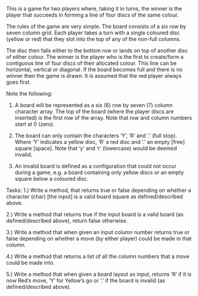 This is a game for two players where, taking it in turns, the winner is the player that succeeds in forming a line of four discs of the same colour.

The rules of the game are very simple. The board consists of a six row by seven column grid. Each player takes a turn with a single coloured disc (yellow or red) that they slot into the top of any of the non-full columns.

The disc then falls either to the bottom row or lands on top of another disc of either colour. The winner is the player who is the first to create/form a contiguous line of four discs of their allocated colour. This line can be horizontal, vertical or diagonal. If the board becomes full and there is no winner then the game is drawn. It is assumed that the red player always goes first.

Note the following:

1) A board will be represented as a six (6) row by seven (7) column character array. The top of the board (where the player discs are inserted) is the first row of the array. Note that row and column numbers start at 0 (zero).

2) The board can only contain the characters ‘Y’, ‘R’ and ‘.’ (full stop). Where ‘Y’
indicates a yellow disc, ‘R’ a red disc and ‘.’ an empty [free] square [space]. Note that ‘y’ and ‘r’ (lowercase) would be deemed invalid.

3) An invalid board is defined as a configuration that could not occur during a game, e.g. a board containing only yellow discs or an empty square below a coloured disc.

Tasks:
1.) Write a method, that returns true or false depending on whether a character (char) [the input] is a valid board square as defined/described above.

2.) Write a method that returns true if the input board is a valid board (as defined/described above), return false otherwise.

3.) Write a method that when given an input column number returns true or false depending on whether a move (by either player) could be made in that column.

4.) Write a method that returns a list of all the column numbers that a move could be made into.

5.) Write a method that when given a board layout as input, returns ‘R’ if it is now Red’s move, ‘Y’ for Yellow’s go or ‘.’ if the board is invalid (as defined/described above).
